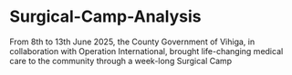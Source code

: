 # Surgical-Camp-Analysis
From 8th to 13th June 2025, the County Government of Vihiga, in collaboration with Operation International, brought life-changing medical care to the community through a week-long Surgical Camp
